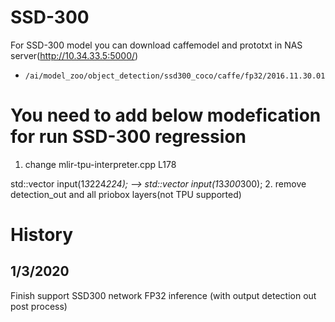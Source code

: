 # SSD-300  

For SSD-300 model you can download caffemodel and prototxt in NAS server(http://10.34.33.5:5000/)

- `/ai/model_zoo/object_detection/ssd300_coco/caffe/fp32/2016.11.30.01`

# You need to add below modefication for run SSD-300 regression

1. change mlir-tpu-interpreter.cpp L178

  std::vector<float> input(1*3*224*224); --> std::vector<float> input(1*3*300*300);
2. remove detection_out and all priobox layers(not TPU supported)

# History 
## 1/3/2020 
Finish support SSD300 network FP32 inference (with output detection out post process)